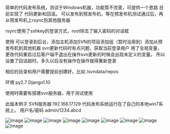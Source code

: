 简单的代码发布系统，测试于Windows机器，功能暂不完善，可提供一个思路
目前实现了 代码更新和回滚。
可以发布到预发布机，等在预发布机测试通过后，再从预发布机上rsync到其他服务器

rsync使用了sshkey的登录方式，root除去了输入密码的对话框

使用
可以登录到后台，添加主机添加SVN的项目添加组（暂时没用到）添加从预发布机到其他机器
svn更新代码时有点问题，获取当前登录用户 用了全局变量，更改代码重启过后客户端不退出在操作svn更新的时候会出现未定义的变量。
所以设置了回话超时。多久以后没有操作在操作就得重新登录

相应的目录和用户需要提前创建好。比如 /svndata/repos 

环境 py2.7 Django1.10

使用时需要有搭建svn服务器，用于测试使用

此版本例子 SVN服务器:192.168.17.129
           代码发布系统运行在了自己的本地win7系统上。
		   用户名/密码 admin/1234.abcd
		   
		   
		   
![image](https://github.com/mumulizi/svnmanager/blob/master/picture/1.png)
![image](https://github.com/mumulizi/svnmanager/blob/master/picture/2.png)
![image](https://github.com/mumulizi/svnmanager/blob/master/picture/3.png)
![image](https://github.com/mumulizi/svnmanager/blob/master/picture/4.png)
![image](https://github.com/mumulizi/svnmanager/blob/master/picture/5.png)
![image](https://github.com/mumulizi/svnmanager/blob/master/picture/6.png)
![image](https://github.com/mumulizi/svnmanager/blob/master/picture/7.png)
![image](https://github.com/mumulizi/svnmanager/blob/master/picture/8.png)
![image](https://github.com/mumulizi/svnmanager/blob/master/picture/9.png)


		   
		   

		   
